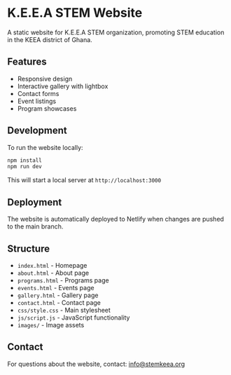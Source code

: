 # K.E.E.A STEM Website

A static website for K.E.E.A STEM organization, promoting STEM education in the KEEA district of Ghana.

## Features

- Responsive design
- Interactive gallery with lightbox
- Contact forms
- Event listings
- Program showcases

## Development

To run the website locally:

```bash
npm install
npm run dev
```

This will start a local server at `http://localhost:3000`

## Deployment

The website is automatically deployed to Netlify when changes are pushed to the main branch.

## Structure

- `index.html` - Homepage
- `about.html` - About page
- `programs.html` - Programs page
- `events.html` - Events page
- `gallery.html` - Gallery page
- `contact.html` - Contact page
- `css/style.css` - Main stylesheet
- `js/script.js` - JavaScript functionality
- `images/` - Image assets

## Contact

For questions about the website, contact: info@stemkeea.org